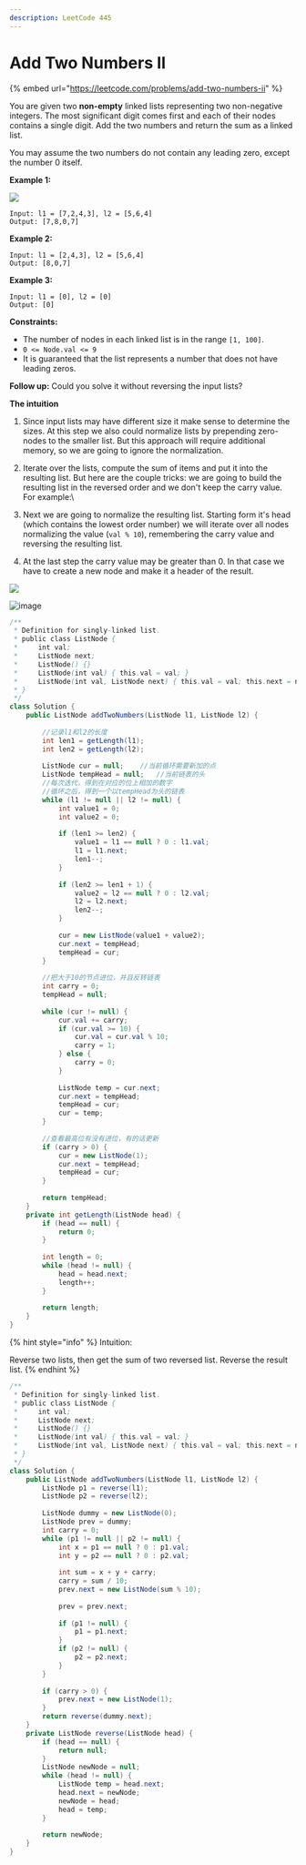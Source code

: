 ```yaml
---
description: LeetCode 445
---
```


# Add Two Numbers II

{% embed url="https://leetcode.com/problems/add-two-numbers-ii" %}

You are given two **non-empty** linked lists representing two non-negative integers. The most significant digit comes first and each of their nodes contains a single digit. Add the two numbers and return the sum as a linked list.

You may assume the two numbers do not contain any leading zero, except the number 0 itself.

&#x20;

**Example 1:**

![](https://assets.leetcode.com/uploads/2021/04/09/sumii-linked-list.jpg)

```
Input: l1 = [7,2,4,3], l2 = [5,6,4]
Output: [7,8,0,7]
```

**Example 2:**

```
Input: l1 = [2,4,3], l2 = [5,6,4]
Output: [8,0,7]
```

**Example 3:**

```
Input: l1 = [0], l2 = [0]
Output: [0]
```

&#x20;

**Constraints:**

* The number of nodes in each linked list is in the range `[1, 100]`.
* `0 <= Node.val <= 9`
* It is guaranteed that the list represents a number that does not have leading zeros.

&#x20;

**Follow up:** Could you solve it without reversing the input lists?



**The intuition**

1. Since input lists may have different size it make sense to determine the sizes. At this step we also could normalize lists by prepending zero-nodes to the smaller list. But this approach will require additional memory, so we are going to ignore the normalization.
2. Iterate over the lists, compute the sum of items and put it into the resulting list. But here are the couple tricks: we are going to build the resulting list in the reversed order and we don't keep the carry value. For example:\

3. Next we are going to normalize the resulting list. Starting form it's head (which contains the lowest order number) we will iterate over all nodes normalizing the value (`val % 10`), remembering the carry value and reversing the resulting list.
4. At the last step the carry value may be greater than 0. In that case we have to create a new node and make it a header of the result.

![](https://assets.leetcode.com/users/peppered/image\_1592152162.png)

![image](https://assets.leetcode.com/users/peppered/image\_1592209145.png)

```java
/**
 * Definition for singly-linked list.
 * public class ListNode {
 *     int val;
 *     ListNode next;
 *     ListNode() {}
 *     ListNode(int val) { this.val = val; }
 *     ListNode(int val, ListNode next) { this.val = val; this.next = next; }
 * }
 */
class Solution {
    public ListNode addTwoNumbers(ListNode l1, ListNode l2) {
        
        //记录l1和l2的长度
        int len1 = getLength(l1);
        int len2 = getLength(l2);
        
        ListNode cur = null;    //当前循环需要新加的点
        ListNode tempHead = null;   //当前链表的头
        //每次迭代，得到在对应的位上相加的数字
        //循环之后，得到一个以tempHead为头的链表
        while (l1 != null || l2 != null) {
            int value1 = 0;
            int value2 = 0;
            
            if (len1 >= len2) {
                value1 = l1 == null ? 0 : l1.val;
                l1 = l1.next;
                len1--;
            }
            
            if (len2 >= len1 + 1) {
                value2 = l2 == null ? 0 : l2.val;
                l2 = l2.next;
                len2--;
            }
            
            cur = new ListNode(value1 + value2);
            cur.next = tempHead;
            tempHead = cur;
        }
        
        //把大于10的节点进位，并且反转链表
        int carry = 0;
        tempHead = null;
        
        while (cur != null) {
            cur.val += carry;
            if (cur.val >= 10) {
                cur.val = cur.val % 10;
                carry = 1;
            } else {
                carry = 0;
            }
            
            ListNode temp = cur.next;
            cur.next = tempHead;
            tempHead = cur;
            cur = temp;
        }
        
        //查看最高位有没有进位，有的话更新
        if (carry > 0) {
            cur = new ListNode(1);
            cur.next = tempHead;
            tempHead = cur;
        }
        
        return tempHead;
    }
    private int getLength(ListNode head) {
        if (head == null) {
            return 0;
        }
        
        int length = 0;
        while (head != null) {
            head = head.next;
            length++;
        }
        
        return length;
    }
}
```

{% hint style="info" %}
Intuition:

Reverse two lists, then get the sum of two reversed list. Reverse the result list.
{% endhint %}

```java
/**
 * Definition for singly-linked list.
 * public class ListNode {
 *     int val;
 *     ListNode next;
 *     ListNode() {}
 *     ListNode(int val) { this.val = val; }
 *     ListNode(int val, ListNode next) { this.val = val; this.next = next; }
 * }
 */
class Solution {
    public ListNode addTwoNumbers(ListNode l1, ListNode l2) {
        ListNode p1 = reverse(l1);
        ListNode p2 = reverse(l2);
        
        ListNode dummy = new ListNode(0);
        ListNode prev = dummy;
        int carry = 0;
        while (p1 != null || p2 != null) {
            int x = p1 == null ? 0 : p1.val;
            int y = p2 == null ? 0 : p2.val;
            
            int sum = x + y + carry;
            carry = sum / 10;
            prev.next = new ListNode(sum % 10);
            
            prev = prev.next;
            
            if (p1 != null) {
                p1 = p1.next;
            }
            if (p2 != null) {
                p2 = p2.next;
            }
        }
        
        if (carry > 0) {
            prev.next = new ListNode(1);
        }
        return reverse(dummy.next);
    }
    private ListNode reverse(ListNode head) {
        if (head == null) {
            return null;
        }
        ListNode newNode = null;
        while (head != null) {
            ListNode temp = head.next;
            head.next = newNode;
            newNode = head;
            head = temp;
        }
        
        return newNode;
    }
}
```
